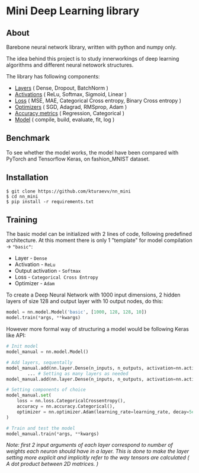 
# Mini Deep Learning library

## About

Barebone neural network library, written with python and numpy only. 

The idea behind this project is to study innerworkings of deep learning algorithms and different neural netowork structures. 

The library has following components:
 - [Layers](nn_mini/nn/layer.py) ( Dense, Dropout, BatchNorm )
 - [Activations](nn_mini/nn/activation.py) ( ReLu, Softmax, Sigmoid, Linear )
 - [Loss](nn_mini/nn/loss.py) ( MSE, MAE, Categorical Cross entropy, Binary Cross entropy )
 - [Optimizers](nn_mini/nn/optimizer.py) ( SGD, Adagrad, RMSprop, Adam )
 - [Accuracy metrics](nn_mini/nn/accuracy.py) ( Regression, Categorical )
 - [Model](nn_mini/nn/model.py) ( compile, build, evaluate, fit, log )

## Benchmark

To see whether the model works, the model have been compared with PyTorch and Tensorflow Keras, on fashion_MNIST dataset.

## Installation
    $ git clone https://github.com/kturaevv/nn_mini
    $ cd nn_mini
    $ pip install -r requirements.txt
    
## Training

The basic model can be initialized with 2 lines of code, following predefined architecture. At this moment there is only 1 "template" for model compilation -> `"basic"`:

 - Layer - `Dense`
 - Activation - `ReLu`
 - Output activation - `Softmax`
 - Loss - `Categorical Cross Entropy`
 - Optimizer - `Adam`

To create a Deep Neural Network with 1000 input dimensions, 2 hidden layers of size 128 and output layer with 10 output nodes,  do this:

```python
model = nn.model.Model('basic', [1000, 128, 128, 10])
model.train(*args, **kwargs)
```

However more formal way of structuring a model would be following Keras like API:

```python
# Init model
model_manual = nn.model.Model()

# Add layers, sequentally
model_manual.add(nn.layer.Dense(n_inputs, n_outputs, activation=nn.activation.ReLU()))
        ... # Setting as many layers as needed
model_manual.add(nn.layer.Dense(n_inputs, n_outputs, activation=nn.activation.Softmax()))

# Setting components of choice
model_manual.set(
    loss = nn.loss.CategoricalCrossentropy(),
    accuracy = nn.accuracy.Categorical(),
    optimizer = nn.optimizer.Adam(learning_rate=learning_rate, decay=5e-5)
)

# Train and test the model
model_manual.train(*args, **kwargs)

```

*Note: first 2 input arguments of each layer correspond to number of weights each neuron should have in a layer. This is done to make the layer setting more explicit and implicitly refer to the way tensors are calculated ( A dot product between 2D matrices. )*


